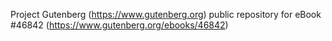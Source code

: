 Project Gutenberg (https://www.gutenberg.org) public repository for eBook #46842 (https://www.gutenberg.org/ebooks/46842)
